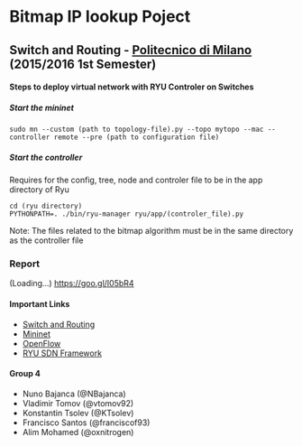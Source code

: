 # Bitmap IP lookup Poject
## Switch and Routing - [Politecnico di Milano](http://www.polimi.it/ "Polimi Website") (2015/2016 1st Semester)

#### Steps to deploy virtual network with RYU Controler on Switches
##### Start the mininet
```
sudo mn --custom (path to topology-file).py --topo mytopo --mac --controller remote --pre (path to configuration file)
```
##### Start the controller
Requires for the config, tree, node and controler file to be in the app directory of Ryu
```
cd (ryu directory)
PYTHONPATH=. ./bin/ryu-manager ryu/app/(controler_file).py
```
Note: The files related to the bitmap algorithm must be in the same directory as the controller file

### Report
(Loading...) https://goo.gl/I05bR4

#### Important Links
* [Switch and Routing](https://www11.ceda.polimi.it/schedaincarico/schedaincarico/controller/scheda_pubblica/SchedaPublic.do?&evn_default=evento&c_classe=617586&__pj0=0&__pj1=cafee3a3315408a73e29ad42bdc45521 "Course Page")
* [Mininet](http://mininet.org/)
* [OpenFlow](https://www.opennetworking.org/sdn-resources/openflow)
* [RYU SDN Framework](http://osrg.github.io/ryu/)

#### Group 4
* Nuno Bajanca (@NBajanca)
* Vladimir Tomov (@vtomov92)
* Konstantin Tsolev (@KTsolev)
* Francisco Santos (@franciscof93)
* Alim Mohamed (@oxnitrogen)

